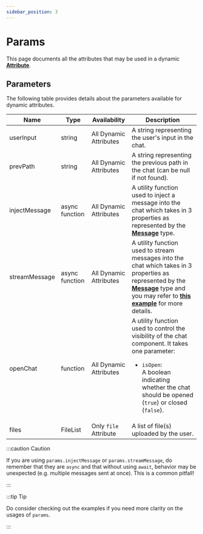 ```yaml
---
sidebar_position: 3
---
```


# Params

This page documents all the attributes that may be used in a dynamic [**Attribute**](/docs/introduction/Conversations#attributes).

## Parameters

The following table provides details about the parameters available for dynamic attributes.

| Name          | Type                                  | Availability | Description                                                                                                                                                          |
|---------------|---------------------------------------|--------------|----------------------------------------------------------------------------------------------------------------------------------------------------------------------|
| userInput   | string                                | All Dynamic Attributes          | A string representing the user's input in the chat.                                                                                                                 |
| prevPath    | string                        | All Dynamic Attributes         | A string representing the previous path in the chat (can be null if not found).                                                                                                       |
| injectMessage | async function | All Dynamic Attributes         | A utility function used to inject a message into the chat which takes in 3 properties as represented by the [**Message**](/docs/introduction/conversations#message) type.                                                                                          |                                        |
| streamMessage | async function | All Dynamic Attributes         | A utility function used to stream messages into the chat which takes in 3 properties as represented by the [**Message**](/docs/introduction/conversations#message) type and you may refer to [**this example**](/docs/examples/real_time_stream) for more details.                                                                                          |                                        |
| openChat    | function             | All Dynamic Attributes         | A utility function used to control the visibility of the chat component. It takes one parameter: <ul><li>`isOpen`:</li> A boolean indicating whether the chat should be opened (`true`) or closed (`false`).</ul>                                                                             |
| files   | FileList                                | Only `file` Attribute          | A list of file(s) uploaded by the user.  

:::caution Caution

If you are using `params.injectMessage` or `params.streamMessage`, do remember that they are `async` and that without using `await`, behavior may be unexpected (e.g. multiple messages sent at once). This is a common pitfall!

:::

:::tip Tip

Do consider checking out the examples if you need more clarity on the usages of `params`.

:::